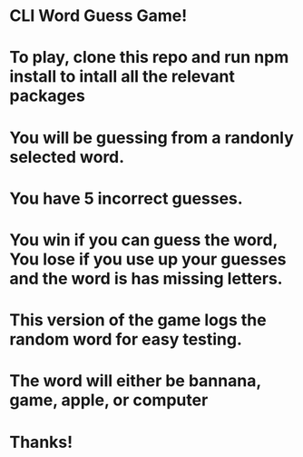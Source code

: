 # CLI Word Guess Game!

# To play, clone this repo and run npm install to intall all the relevant packages 

# You will be guessing from a randonly selected word.

# You have 5 incorrect guesses.

# You win if you can guess the word, You lose if you use up your guesses and the word is has missing letters.

# This version of the game logs the random word for easy testing. 

# The word will either be bannana, game, apple, or computer

# Thanks!

